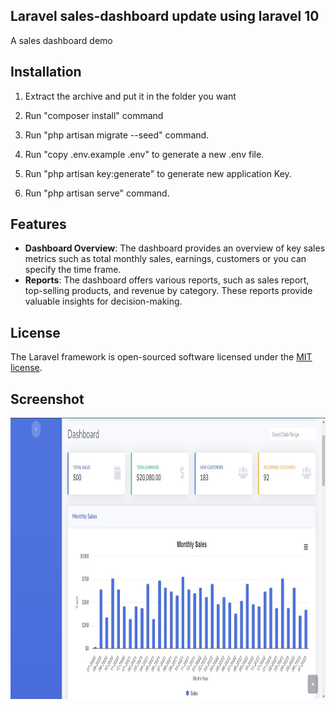 ## Laravel sales-dashboard update using laravel 10
A sales dashboard demo

## Installation

1. Extract the archive and put it in the folder you want

2. Run "composer install" command

3. Run "php artisan migrate --seed" command.

4. Run "copy .env.example .env" to generate a new .env file.

5. Run "php artisan key:generate" to generate new application Key.

6. Run "php artisan serve" command.

## Features

- **Dashboard Overview**: The dashboard provides an overview of key sales metrics such as total monthly sales, earnings, customers or you can specify the time frame.
- **Reports**: The dashboard offers various reports, such as sales report, top-selling products, and revenue by category. These reports provide valuable insights for decision-making.

## License

The Laravel framework is open-sourced software licensed under the [MIT license](https://opensource.org/licenses/MIT).

## Screenshot
<img src="./public/img/Screenshot.jpg" 
     width="800" 
     height="450"/>
